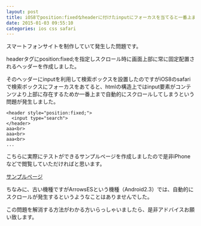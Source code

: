 ```yaml
---
layout: post
title: iOS8でposition:fixedなheaderに付けたinputにフォーカスを当てると一番上までスクロールしてしまう
date: 2015-01-03 09:55:10
categories: ios css safari
---
```

<!-- {% raw %} -->
<p>スマートフォンサイトを制作していて発生した問題です。</p>

<p>headerタグにposition:fixed;を指定しスクロール時に画面上部に常に固定配置されるヘッダーを作成しました。</p>

<p>そのヘッダーにinputを利用して検索ボックスを設置したのですがiOS8のsafariで検索ボックスにフォーカスをあてると、htmlの構造上ではinput要素がコンテンツより上部に存在するためか一番上まで自動的にスクロールしてしまうという問題が発生しました。</p>

<pre><code>&lt;header style="position:fixed;"&gt;
  &lt;input type="search"&gt;
&lt;/header&gt;
aaa&lt;br&gt;
aaa&lt;br&gt;
aaa&lt;br&gt;
...
</code></pre>

<p>こちらに実際にテストができるサンプルページを作成しましたので是非iPhoneなどで閲覧していただければと思います。</p>

<p><a href="https://dl.dropboxusercontent.com/u/39832188/test.html">サンプルページ</a></p>

<p>ちなみに、古い機種ですがArrowsESという機種（Android2.3）では、自動的にスクロールが発生するというようなことはありませんでした。</p>

<p>この問題を解消する方法がわかる方いらっしゃいましたら、是非アドバイスお願い致します。</p>
<!-- {% endraw %} -->

